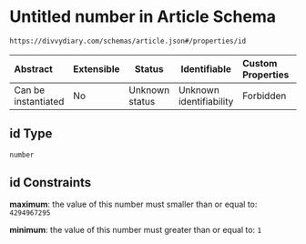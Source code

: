 # Untitled number in Article Schema

```txt
https://divvydiary.com/schemas/article.json#/properties/id
```

| Abstract            | Extensible | Status         | Identifiable            | Custom Properties | Additional Properties | Access Restrictions | Defined In                                                           |
| :------------------ | ---------- | -------------- | ----------------------- | :---------------- | --------------------- | ------------------- | -------------------------------------------------------------------- |
| Can be instantiated | No         | Unknown status | Unknown identifiability | Forbidden         | Allowed               | none                | [article.json\*](../src/schemas/article.json "open original schema") |

## id Type

`number`

## id Constraints

**maximum**: the value of this number must smaller than or equal to: `4294967295`

**minimum**: the value of this number must greater than or equal to: `1`
